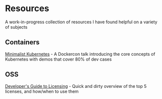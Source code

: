# Resources
A work-in-progress collection of resources I have found helpful on a variety of subjects

## Containers
[Minimalist Kubernetes](https://docker.events.cube365.net/dockercon-live/2021/content/Videos/zo9AAafDLCPRv2rom) - A Dockercon talk introducing the core concepts of Kubernetes with demos that cover 80% of dev cases

## OSS
[Developer's Guide to Licensing](https://github.com/readme/guides/open-source-licensing) - Quick and dirty overview of the top 5 licenses, and how/when to use them
